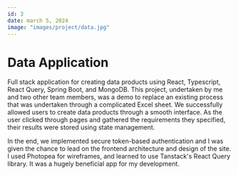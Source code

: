 ```yaml
---
id: 3
date: march 5, 2024
image: "images/project/data.jpg"
---
```


# Data Application

Full stack application for creating data products using React, Typescript, React Query, Spring Boot, and MongoDB. This project, undertaken by me and two other team members, was a demo to replace an existing process that was undertaken through a complicated Excel sheet. We successfully allowed users to create data products through a smooth interface. As the user clicked through pages and gathered the requirements they specified, their results were stored using state management.

In the end, we implemented secure token-based authentication and I was given the chance to lead on the frontend architecture and design of the site. I used Photopea for wireframes, and learned to use Tanstack's React Query library. It was a hugely beneficial app for my development.
